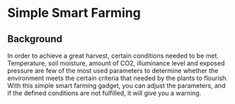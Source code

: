 # Simple Smart Farming

## Background
In order to achieve a great harvest, certain conditions needed to be met. Temperature, soil moisture, amount of CO2, illuminance level and exposed pressure are few of the most used parameters to determine whether the environment meets the certain criteria that needed by the plants to flourish. With this simple smart farming gadget, you can adjust the parameters, and if the defined conditions are not fulfilled, it will give you a warning.

